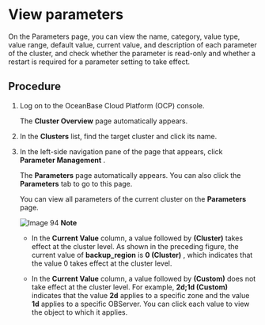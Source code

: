 # View parameters

On the Parameters page, you can view the name, category, value type, value range, default value, current value, and description of each parameter of the cluster, and check whether the parameter is read-only and whether a restart is required for a parameter setting to take effect.

## Procedure

1. Log on to the OceanBase Cloud Platform (OCP) console.

   The **Cluster Overview** page automatically appears.

2. In the **Clusters** list, find the target cluster and click its name.

3. In the left-side navigation pane of the page that appears, click **Parameter Management** .

   The **Parameters** page automatically appears. You can also click the **Parameters** tab to go to this page.

   You can view all parameters of the current cluster on the **Parameters** page.

   ![Image 94](https://help-static-aliyun-doc.aliyuncs.com/assets/img/en-US/5124633561/p440452.png)
   **Note**

   * In the **Current Value** column, a value followed by **(Cluster)** takes effect at the cluster level. As shown in the preceding figure, the current value of **backup_region** is **0 (Cluster)** , which indicates that the value 0 takes effect at the cluster level.

   * In the **Current Value** column, a value followed by **(Custom)** does not take effect at the cluster level. For example, **2d;1d (Custom)** indicates that the value **2d** applies to a specific zone and the value **1d** applies to a specific OBServer. You can click each value to view the object to which it applies.

